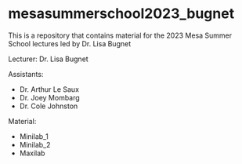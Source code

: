 # mesasummerschool2023_bugnet
This is a repository that contains material for the 2023 Mesa Summer School lectures led by Dr. Lisa Bugnet

Lecturer: Dr. Lisa Bugnet

Assistants:
  - Dr. Arthur Le Saux
  - Dr. Joey Mombarg
  - Dr. Cole Johnston

Material:
  - Minilab_1
  - Minilab_2
  - Maxilab
